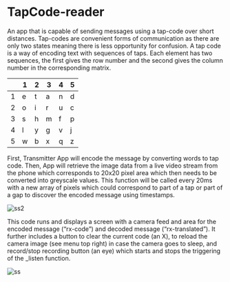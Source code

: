  # TapCode-reader
 
   An app that is capable of sending messages using a tap-code over short distances. Tap-codes are convenient forms of communication as there are only two states meaning there is less opportunity for confusion. A tap code is a way of encoding text with sequences of taps. Each element has two sequences, the first gives the row number and the second gives the column number in the corresponding matrix.
 
 |   | 1 | 2 | 3 | 4 | 5 |
 | - | - | - | - | - | - |
 | 1 | e | t | a | n | d |
 | 2 | o | i | r | u | c | 
 | 3 | s | h | m | f | p | 
 | 4 | l | y | g | v | j | 
 | 5 | w | b | x | q | z | 
  
 
First, Transmitter App will encode the message by converting words to tap code.  Then, App will retrieve the image data from a live video stream from the phone which corresponds to 20x20 pixel area which then needs to be converted into greyscale values. This function will be called every 20ms with a new array of pixels which could correspond to part of a tap or part of a gap to discover the encoded message using timestamps. 
 
![ss2](https://user-images.githubusercontent.com/75357109/145859603-56971c50-3600-4dff-b8de-1f81cbbe2bdf.jpg)

This code runs and displays a screen with a camera feed and area for the encoded message (“rx-code”) and decoded message (“rx-translated”). It further includes a button to clear the current code (an X), to reload the camera image (see menu top right) in case the camera goes to sleep, and record/stop recording button (an eye) which starts and stops the triggering of the _listen function.

![ss](https://user-images.githubusercontent.com/75357109/145859825-2bc33d6e-073a-41b9-b0af-6516e1fcde4e.jpg)
